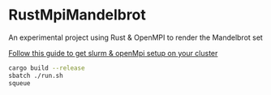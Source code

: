# RustMpiMandelbrot
An experimental project using Rust &amp; OpenMPI to render the Mandelbrot set

[Follow this guide to get slurm & openMpi setup on your cluster](https://glmdev.medium.com/building-a-raspberry-pi-cluster-784f0df9afbd)

```bash
cargo build --release
sbatch ./run.sh
squeue
